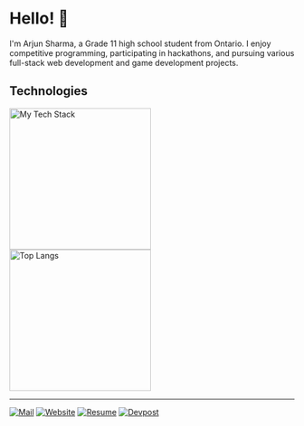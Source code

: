 # Hello! 👋

I'm Arjun Sharma, a Grade 11 high school student from Ontario. I enjoy competitive programming, participating in hackathons, and pursuing various full-stack web development and game development projects.

###
<h2 align="left"> Technologies</h2>

<p>
  <img src="https://github-readme-tech-stack.vercel.app/api/cards?borderRadius=2&lineCount=3&theme=github&width=280&hideTitle=true&bg=%23FFFFFF&badge=%23EAEFFC&border=%23E4E2E2&titleColor=%230969DA&line1=vue.js%2Cvue.js%2C42b883%3Bnode.js%2Cnode.js%2C215732%3B&line2=tensorflow%2Ctensorflow%2CFF6F00%3Bunity%2Cunity%2C222c37%3B&line3=react%2Creact%2C58a6ff%3Bmongodb%2Cmongodb%2C589636%3B" alt="My Tech Stack" style="height: 250px; display: inline-block; vertical-align: top; margin-right: 2%;" />
  <img src="https://github-readme-stats.vercel.app/api/top-langs/?username=arjundevensharma&layout=donut" alt="Top Langs" style="height: 250px"; display: inline-block; vertical-align: top; margin-right: 50%;" />
</p>

---

[![Mail](https://img.shields.io/badge/Mail-D14836?style=for-the-badge&logo=gmail&logoColor=white)](mailto:arjundevensharma@gmail.com)
[![Website](https://img.shields.io/badge/Website-0A66C2?style=for-the-badge&logo=google-chrome&logoColor=white)](arjunsharma.github.io)
[![Resume](https://img.shields.io/badge/Resume-007BFF?style=for-the-badge&logo=microsoftword&logoColor=white)](arjunsharma.github.io/assets/Arjun_Sharma_Resume.pdf)
[![Devpost](https://img.shields.io/badge/Devpost-003E54?style=for-the-badge&logo=devpost&logoColor=white)](https://devpost.com/arsharma335)
